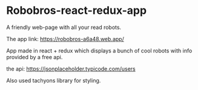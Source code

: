 # Robobros-react-redux-app
A friendly web-page with all your read robots.

The app link: https://robobros-a6a48.web.app/

App made in react + redux which displays a bunch of cool robots with info provided by a free api. 

the api: https://jsonplaceholder.typicode.com/users

Also used tachyons library for styling.
